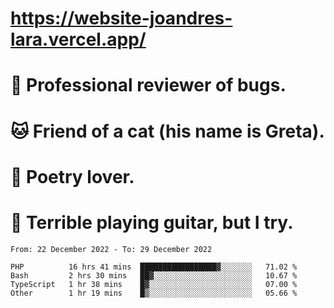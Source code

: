 # https://website-joandres-lara.vercel.app/
# 🐛 Professional reviewer of bugs.
# 🐱 Friend of a cat (his name is Greta).
# 📜 Poetry lover.
# 🎸 Terrible playing guitar, but I try.

<!--START_SECTION:waka-->

```text
From: 22 December 2022 - To: 29 December 2022

PHP          16 hrs 41 mins  █████████████████▓░░░░░░░   71.02 %
Bash         2 hrs 30 mins   ██▓░░░░░░░░░░░░░░░░░░░░░░   10.67 %
TypeScript   1 hr 38 mins    █▓░░░░░░░░░░░░░░░░░░░░░░░   07.00 %
Other        1 hr 19 mins    █▒░░░░░░░░░░░░░░░░░░░░░░░   05.66 %
```

<!--END_SECTION:waka-->

